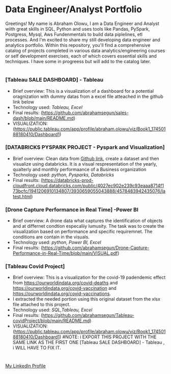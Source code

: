 # Data Engineer/Analyst Portfolio

Greetings! My name is Abraham Olowu, I am a Data Engineer and Analyst wiith great skills in SQL, Python and uses tools like Pandas, PySpark, Postgress, Mysql, Aws Fundenmentals to build data piplelines, etl processes. And I'm excited to share my still developing data engineer and analytics portfolio. Within this repository, you'll find a comprehensive catalog of projects completed in various data analytics/engineering courses or self development exercises, each of which covers essential skills and techniques.
I have some in progreess but will add to the catalog later. 

#
### [Tableau SALE DASHBOARD] - Tableau 

- Brief overview:  This is a visualization of a dashboard for a potential oragnization with dummy datas from a excel file atteached in the github link below
- Technology used: *Tableau, Excel*
- Final results: (https://github.com/abrahamsegun/sales-dash/blob/main/README.md)
- VISUALIZATION: (https://public.tableau.com/app/profile/abraham.olowu/viz/Book1_17450188180410/Dashboard1)

### [DATABRICKS PYSPARK PROJECT  - Pyspark and Visualization]

- Brief overview:   Clean data from [Github link]([https://www.berlin.de/restaurants/stadtteile/](https://github.com/abrahamsegun/Data-portfolio/tree/main)), create a dataset and then visualize using databricks.
It is a visual respresentation of the yearly, qualterly and monthly performaance of a Business organization 
- Technology used: *python, Pysparks, Databricks*
- Final results: (https://databricks-prod-cloudfront.cloud.databricks.com/public/4027ec902e239c93eaaa8714f173bcfc/1941206910134807/3930659055043888/4578483942435076/latest.html)

### [Drone Capture Performance in Real Time] -Power BI

- Brief overview:   A drone data what captures the identification of objects and at differnet condtion especaliiy lumusity. 
The task was to create the visualization based on performance and specific requiremnet. The conditions are contain in the visuals.  
- Technology used: *python, Power BI, Excel*
- Final results: (https://github.com/abrahamsegun/Drone-Capture-Performance-in-Real-Time/blob/main/VISUAL.pdf)

### [Tableau Covid Project]

- Brief overview:  This is a visualization for the covid-19 padendemic effect from https://ourworldindata.org/covid-deaths and https://ourworldindata.org/covid-vaccination and https://ourworldindata.org/covid-vaccinations.
-  I extracted the needed portion using this original dataset from the xlsx file attached to this project.
- Technology used: *SQL,Tableau, Excel*
- Final results: (https://github.com/abrahamsegun/Tableau-covidProject/blob/main/README.md)
- VISUALIZATION: (https://public.tableau.com/app/profile/abraham.olowu/viz/Book1_17450188180410/Dashboard1)
  #NOTE: i EXPORT THIS PROJECT WITH THE SAME LINK AS THE FIRST ONE [Tableau SALE DASHBOARD] - Tableau , i WILL HAVE TO FIX IT.  
 

# 
[My LinkedIn Profile](https://www.linkedin.com/in/abraham-olowu-segun/)
